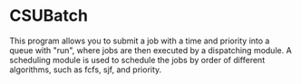 # CSUBatch
This program allows you to submit a job with a time and priority into a queue with "run", where jobs are then executed by a dispatching module. A scheduling module is used to schedule the jobs by order of different algorithms, such as fcfs, sjf, and priority. 

